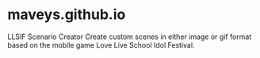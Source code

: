 # maveys.github.io
LLSIF Scenario Creator
Create custom scenes in either image or gif format based on the mobile game Love Live School Idol Festival.
